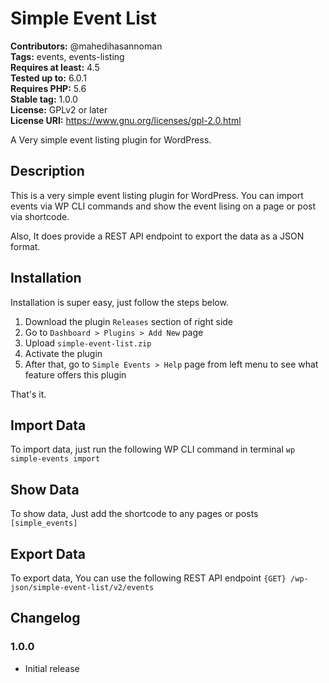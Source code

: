 # Simple Event List #
**Contributors:** @mahedihasannoman  
**Tags:** events, events-listing  
**Requires at least:** 4.5  
**Tested up to:** 6.0.1  
**Requires PHP:** 5.6  
**Stable tag:** 1.0.0  
**License:** GPLv2 or later  
**License URI:** https://www.gnu.org/licenses/gpl-2.0.html  

A Very simple event listing plugin for WordPress.

## Description ##

This is a very simple event listing plugin for WordPress. You can import events via WP CLI commands and show the event lising on a page or post via shortcode.

Also, It does provide a REST API endpoint to export the data as a JSON format.

## Installation ##

Installation is super easy, just follow the steps below.

1. Download the plugin `Releases` section of right side
2. Go to `Dashboard > Plugins > Add New` page
3. Upload `simple-event-list.zip`
4. Activate the plugin
5. After that, go to `Simple Events > Help` page from left menu to see what feature offers this plugin

That's it.

## Import Data ##

To import data, just run the following WP CLI command in terminal `wp simple-events import`

## Show Data ##

To show data, Just add the shortcode to any pages or posts `[simple_events]`

## Export Data ##

To export data, You can use the following REST API endpoint `{GET} /wp-json/simple-event-list/v2/events`

## Changelog ##

### 1.0.0 ###
* Initial release